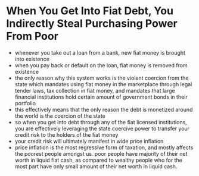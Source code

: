 # When You Get Into Fiat Debt, You Indirectly Steal Purchasing Power From Poor



* whenever you take out a loan from a bank, new fiat money is brought into existence
* when you pay back or default on the loan, fiat money is removed from existence
* the only reason why this system works is the violent coercion from the state which mandates using fiat money in the marketplace through legal tender laws, tax collection in  fiat money, and mandates that large financial institutions hold certain amount of government bonds in their portfolio
* this effectively means that the only reason the debt is monetized around the world is the coercion of the state
* so when you get into debt through any of the fiat licensed institutions, you are effectively leveraging the state coercive power to transfer your credit risk to the holders of the fiat money
* your credit risk will ultimately manifest in wide price inflation
* price inflation is the most regressive form of taxation, and mostly affects the poorest people amongst us. poor people have majority of their net worth in liquid fiat cash, as compared to wealthy people who for the most part have only small amount of their net worth in liquid cash.
